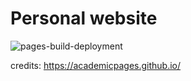 # Personal website

![pages-build-deployment](https://github.com/academicpages/academicpages.github.io/actions/workflows/pages/pages-build-deployment/badge.svg)

credits: https://academicpages.github.io/
